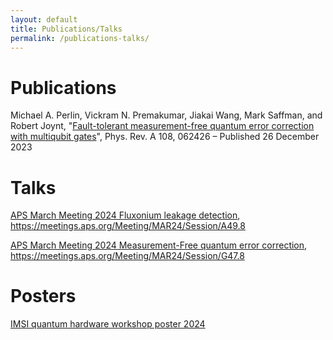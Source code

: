 ```yaml
---
layout: default
title: Publications/Talks
permalink: /publications-talks/
---
```


<style>
/* Override all header backgrounds */
header,
.dark-mode header,
body.dark-mode header {
    background-color: transparent !important;
}

/* Override all footer backgrounds */
footer,
#footer,
.dark-mode footer,
.dark-mode #footer,
body.dark-mode #footer {
    background-color: transparent !important;
    margin-top: 2em;
}

main {
    background-image: url('/files/2024/JJ_Chain.png');
    background-size: cover;
    background-position: center;
    background-attachment: fixed;
    position: relative;
    padding: 2em;
    max-width: none !important;
    width: 100%;
    margin: 0;
    min-height: 100vh;
}

main::before {
    content: '';
    position: absolute;
    top: 0;
    left: 0;
    right: 0;
    bottom: 0;
    background: rgba(0, 0, 0, 0.7);
    z-index: 0;
}

/* Ensure text in header/footer remains visible */
.menu-link > a,
.search-button a,
.footer-section h3,
.social-link,
.footer-section p,
.dark-mode .menu-link > a,
.dark-mode .search-button a,
.dark-mode .footer-section h3,
.dark-mode .social-link,
.dark-mode .footer-section p {
    color: white !important;
    text-shadow: 0 1px 3px rgba(0, 0, 0, 0.3);
}

/* Style dropdown menu to be semi-transparent */
.dropdown-content,
.dark-mode .dropdown-content {
    background: rgba(26, 26, 26, 0.8) !important;
    backdrop-filter: blur(5px);
    -webkit-backdrop-filter: blur(5px);
}

.dropdown-content a,
.dark-mode .dropdown-content a {
    color: white !important;
}

main > * {
    position: relative;
    z-index: 1;
    max-width: 1000px;
    margin-left: auto;
    margin-right: auto;
    color: white;
}

main h1 {
    font-size: 2em;
    margin-top: 1.5em;
    margin-bottom: 1em;
}

main p {
    margin-bottom: 1em;
    line-height: 1.6;
}

main a {
    color: var(--color-primary);
    text-decoration: none;
}

main a:hover {
    text-decoration: underline;
}
</style>

# Publications
Michael A. Perlin, Vickram N. Premakumar, Jiakai Wang, Mark Saffman, and Robert Joynt, "[Fault-tolerant measurement-free quantum error correction with multiqubit gates](https://journals.aps.org/pra/abstract/10.1103/PhysRevA.108.062426)", Phys. Rev. A 108, 062426 – Published 26 December 2023

# Talks

[APS March Meeting 2024 Fluxonium leakage detection](/files/2024/APSMM24_fluxonium.pdf), https://meetings.aps.org/Meeting/MAR24/Session/A49.8

[APS March Meeting 2024 Measurement-Free quantum error correction](/files/2023/APSMM24_MFQEC.pdf), https://meetings.aps.org/Meeting/MAR24/Session/G47.8

# Posters

[IMSI quantum hardware workshop poster 2024](/files/2024/leakage_detection_poster.pdf)